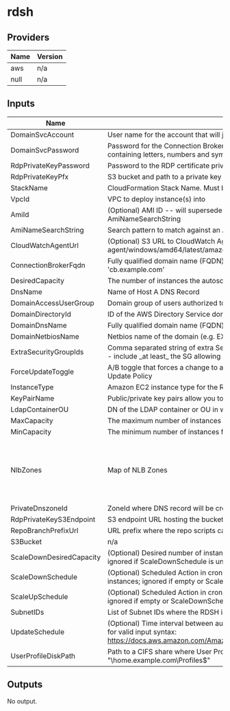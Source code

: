 # rdsh

<!-- BEGIN TFDOCS -->
## Providers

| Name | Version |
|------|---------|
| aws | n/a |
| null | n/a |

## Inputs

| Name | Description | Type | Default | Required |
|------|-------------|------|---------|:-----:|
| DomainSvcAccount | User name for the account that will join the instance to the Connection Broker Cluster | `string` | n/a | yes |
| DomainSvcPassword | Password for the Connection Broker service account. Must be at least 8 characters containing letters, numbers and symbols | `string` | n/a | yes |
| RdpPrivateKeyPassword | Password to the RDP certificate private key | `string` | n/a | yes |
| RdpPrivateKeyPfx | S3 bucket and path to a private key for the RDP certificate, e.g. '<bucket>/path/to/key.pfx' | `string` | n/a | yes |
| StackName | CloudFormation Stack Name.  Must be less than 10 characters | `string` | n/a | yes |
| VpcId | VPC to deploy instance(s) into | `string` | n/a | yes |
| AmiId | (Optional) AMI ID -- will supersede Lambda-based AMI lookup using AmiNameSearchString | `string` | `""` | no |
| AmiNameSearchString | Search pattern to match against an AMI Name | `string` | `"Windows_Server-2016-English-Full-Base-*"` | no |
| CloudWatchAgentUrl | (Optional) S3 URL to CloudWatch Agent MSI. Example: s3://amazoncloudwatch-agent/windows/amd64/latest/amazon-cloudwatch-agent.msi | `string` | `""` | no |
| ConnectionBrokerFqdn | Fully qualified domain name (FQDN) of the primary Connection Broker, e.g. 'cb.example.com' | `string` | `""` | no |
| DesiredCapacity | The number of instances the autoscale group will spin up initially | `string` | `"1"` | no |
| DnsName | Name of Host A DNS Record | `string` | `""` | no |
| DomainAccessUserGroup | Domain group of users authorized to use the RDSH | `string` | `"Domain Users"` | no |
| DomainDirectoryId | ID of the AWS Directory Service domain, e.g. d-xxxxxxxxxx | `string` | `""` | no |
| DomainDnsName | Fully qualified domain name (FQDN) of the forest root domain e.g. example.com | `string` | `"example.com"` | no |
| DomainNetbiosName | Netbios name of the domain (e.g. EXAMPLE) | `string` | `"EXAMPLE"` | no |
| ExtraSecurityGroupIds | Comma separated string of extra Security Group IDs to attach to the RDSH instances -- include \_at least\_ the SG allowing connectivity to the Connection Broker database | `list(string)` | `[]` | no |
| ForceUpdateToggle | A/B toggle that forces a change to a LaunchConfig property, triggering the AutoScale Update Policy | `string` | `"A"` | no |
| InstanceType | Amazon EC2 instance type for the Remote Desktop Session Instance | `string` | `"t2.medium"` | no |
| KeyPairName | Public/private key pairs allow you to securely connect to your instance after it launches | `string` | `""` | no |
| LdapContainerOU | DN of the LDAP container or OU in which the RDSH instance will be placed | `string` | `"OU=Users,DC=example,DC=com"` | no |
| MaxCapacity | The maximum number of instances for the autoscale group | `string` | `"2"` | no |
| MinCapacity | The minimum number of instances for the autoscale group | `string` | `"0"` | no |
| NlbZones | Map of NLB Zones | `map(string)` | <pre>{<br>  "us-east-1": "Z26RNL4JYFTOTI",<br>  "us-east-2": "ZLMOA37VPKANP",<br>  "us-west-1": "Z24FKFUX50B4VW",<br>  "us-west-2": "Z18D5FSROUN65G"<br>}<br></pre> | no |
| PrivateDnszoneId | ZoneId where DNS record will be created for the RDSH nodes | `string` | `""` | no |
| RdpPrivateKeyS3Endpoint | S3 endpoint URL hosting the bucket where the RDP certificate private key is stored | `string` | `"https://s3.amazonaws.com"` | no |
| RepoBranchPrefixUrl | URL prefix where the repo scripts can be retrieved | `string` | `"https://raw.githubusercontent.com/plus3it/cfn/master"` | no |
| S3Bucket | n/a | `string` | `"your_bucket"` | no |
| ScaleDownDesiredCapacity | (Optional) Desired number of instances during the Scale Down Scheduled Action; ignored if ScaleDownSchedule is unset | `string` | `"1"` | no |
| ScaleDownSchedule | (Optional) Scheduled Action in cron-format (UTC) to scale down the number of instances; ignored if empty or ScaleUpSchedule is unset (E.g. '0 0 \* \* \*') | `string` | `""` | no |
| ScaleUpSchedule | (Optional) Scheduled Action in cron-format (UTC) to scale up to the Desired Capacity; ignored if empty or ScaleDownSchedule is unset (E.g. '0 10 \* \* Mon-Fri') | `string` | `""` | no |
| SubnetIDs | List of Subnet IDs where the RDSH instances and ELB will be launched | `list(string)` | `[]` | no |
| UpdateSchedule | (Optional) Time interval between auto stack updates. Refer to the AWS documentation for valid input syntax: https://docs.aws.amazon.com/AmazonCloudWatch/latest/events/ScheduledEvents.html | `string` | `""` | no |
| UserProfileDiskPath | Path to a CIFS share where User Profile Disks are stored, e.g. "\\home.example.com\Profiles$" | `string` | `"\\\\\\home.example.com\\Profile$"` | no |

## Outputs

No output.

<!-- END TFDOCS -->
